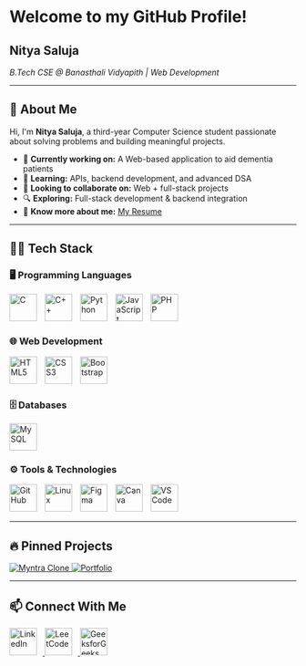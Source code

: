 # Welcome to my GitHub Profile!

## Nitya Saluja
*B.Tech CSE @ Banasthali Vidyapith | Web Development*

---

## 🚀 About Me  
Hi, I'm **Nitya Saluja**, a third-year Computer Science student passionate about solving problems and building meaningful projects.  

- 🔭 **Currently working on:** A Web-based application to aid dementia patients  
- 🌱 **Learning:** APIs, backend development, and advanced DSA  
- 👯 **Looking to collaborate on:** Web + full-stack projects  
- 🔍 **Exploring:** Full-stack development & backend integration  
- 📄 **Know more about me:** [My Resume](https://drive.google.com/file/d/16Si_7AK9jukDDHQ6UeMVJqD3cYXsLW3b/view?usp=sharing)  

---

## 👩‍💻 Tech Stack  

### 🖥️ Programming Languages  
<p>
  <img src="https://skillicons.dev/icons?i=c" title="C" height="48" style="margin-right:10px;"/>
  <img src="https://skillicons.dev/icons?i=cpp" title="C++" height="48" style="margin-right:10px;"/>
  <img src="https://skillicons.dev/icons?i=python" title="Python" height="48" style="margin-right:10px;"/>
  <img src="https://skillicons.dev/icons?i=js" title="JavaScript" height="48" style="margin-right:10px;"/>
  <img src="https://skillicons.dev/icons?i=php" title="PHP" height="48"/>
</p>

### 🌐 Web Development  
<p>
  <img src="https://skillicons.dev/icons?i=html" title="HTML5" height="48" style="margin-right:10px;"/>
  <img src="https://skillicons.dev/icons?i=css" title="CSS3" height="48" style="margin-right:10px;"/>
  <img src="https://skillicons.dev/icons?i=bootstrap" title="Bootstrap" height="48"/>
</p>

### 🗄️ Databases  
<p>
  <img src="https://skillicons.dev/icons?i=mysql" title="MySQL" height="48"/>
</p>

### ⚙️ Tools & Technologies  
<p>
  <img src="https://skillicons.dev/icons?i=github" title="GitHub" height="48" style="margin-right:10px;"/>
  <img src="https://skillicons.dev/icons?i=linux" title="Linux" height="48" style="margin-right:10px;"/>
  <img src="https://skillicons.dev/icons?i=figma" title="Figma" height="48" style="margin-right:10px;"/>
  <img src="https://img.icons8.com/color/48/000000/canva.png" title="Canva" height="48" style="margin-right:10px;"/>
  <img src="https://skillicons.dev/icons?i=vscode" title="VS Code" height="48"/>
</p>

---

## 🔥 Pinned Projects  
<p>
  <a href="https://github.com/tagcraft/Myntra-Clone">
    <img src="https://github-readme-stats.vercel.app/api/pin/?username=tagcraft&repo=Myntra-Clone&theme=dark" alt="Myntra Clone" title="Myntra Clone Project" />
  </a>  
  
  <a href="https://github.com/tagcraft/portflio">
    <img src="https://github-readme-stats.vercel.app/api/pin/?username=tagcraft&repo=portflio&theme=dark" alt="Portfolio" title="Portfolio Project" />
  </a>  
    
</p>

---

## 📫 Connect With Me  
<p>
  <a href="https://linkedin.com/in/nitya-saluja">
    <img src="https://skillicons.dev/icons?i=linkedin" height="48" title="LinkedIn" style="margin-right:10px;"/>
  </a>
  <a href="https://leetcode.com/nityasaluja20">
    <img src="https://cdn.jsdelivr.net/gh/simple-icons/simple-icons/icons/leetcode.svg" height="48" title="LeetCode" style="margin-right:10px;"/>
  </a>
  <a href="https://auth.geeksforgeeks.org/user/nityasa8muy">
    <img src="https://upload.wikimedia.org/wikipedia/commons/4/43/GeeksforGeeks.svg" height="48" title="GeeksforGeeks"/>
  </a>
</p>

